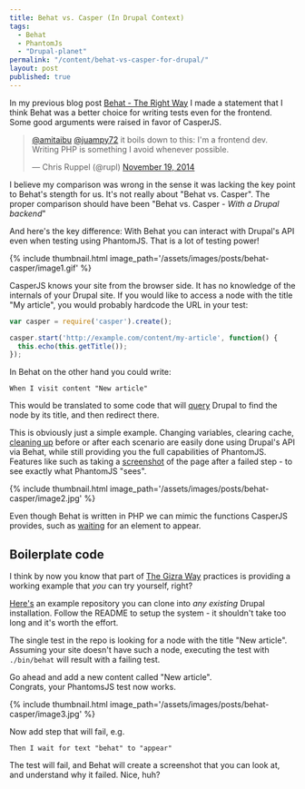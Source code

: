 ```yaml
---
title: Behat vs. Casper (In Drupal Context)
tags:
  - Behat
  - PhantomJs
  - "Drupal-planet"
permalink: "/content/behat-vs-casper-for-drupal/"
layout: post
published: true
---
```




In my previous blog post [Behat - The Right Way](/content/behat-the-right-way) I made a statement that I think Behat was a better choice for writing tests even for the frontend. Some good arguments were raised in favor of CasperJS.  

<blockquote class="twitter-tweet" data-conversation="none" data-cards="hidden" data-partner="tweetdeck"><p><a href="https://twitter.com/amitaibu">@amitaibu</a> <a href="https://twitter.com/juampy72">@juampy72</a> it boils down to this: I&#39;m a frontend dev. Writing PHP is something I avoid whenever possible.</p>&mdash; Chris Ruppel (@rupl) <a href="https://twitter.com/rupl/status/535025236702683136">November 19, 2014</a></blockquote>
<script async src="//platform.twitter.com/widgets.js" charset="utf-8"></script>

I believe my comparison was wrong in the sense it was lacking the key point to Behat's stength for us. It's not really about "Behat vs. Casper". The proper comparison should have been "Behat vs. Casper - _With a Drupal backend_"

And here's the key difference: With Behat you can interact with Drupal's API even when testing using PhantomJS. That is a lot of testing power!

{% include thumbnail.html image_path='/assets/images/posts/behat-casper/image1.gif' %}

<!-- more -->


CasperJS knows your site from the browser side. It has no knowledge of the internals of your Drupal site. If you would like to access a node with the title "My article", you would probably hardcode the URL in your test:

```javascript
var casper = require('casper').create();

casper.start('http://example.com/content/my-article', function() {
  this.echo(this.getTitle());
});
```

In Behat on the other hand you could write:

```Gherkin
When I visit content "New article"
```

This would be translated to some code that will [query](https://github.com/Gizra/behat-drupal-phantomjs/blob/master/features/bootstrap/FeatureContext.php#L11-L32) Drupal to find the node by its title, and then redirect there.

This is obviously just a simple example. Changing variables, clearing cache, [cleaning up](https://github.com/Gizra/behat-drupal-phantomjs/blob/master/features/bootstrap/FeatureContext.php#L70-L90) before or after each scenario are easily done using Drupal's API via Behat, while still providing you the full capabilities of PhantomJS. Features like such as taking a [screenshot](https://github.com/Gizra/behat-drupal-phantomjs/blob/master/features/bootstrap/FeatureContext.php#L50-L68) of the page after a failed step - to see exactly what PhantomJS "sees".

{% include thumbnail.html image_path='/assets/images/posts/behat-casper/image2.jpg' %}

Even though Behat is written in PHP we can mimic the functions CasperJS provides, such as [waiting](https://github.com/Gizra/behat-drupal-phantomjs/blob/master/features/bootstrap/FeatureContext.php#L34-L39) for an element to appear.

## Boilerplate code

I think by now you know that part of [The Gizra Way](http://getpantheon.com/blog/drupal-development-gizra-way) practices is providing a working example that _you_ can try yourself, right?

[Here's](https://github.com/Gizra/behat-drupal-phantomjs) an example repository you can clone into _any existing_ Drupal installation. Follow the README to setup the system - it shouldn't take too long and it's worth the effort.

The single test in the repo is looking for a node with the title "New article". Assuming your site doesn't have such a node, executing the test with ``./bin/behat`` will result with a failing test.

Go ahead and add a new content called "New article".  
Congrats, your PhantomsJS test now works.

{% include thumbnail.html image_path='/assets/images/posts/behat-casper/image3.jpg' %}

Now add step that will fail, e.g.

```Gherkin
Then I wait for text "behat" to "appear"
```

The test will fail, and Behat will create a screenshot that you can look at, and understand why it failed. Nice, huh?
